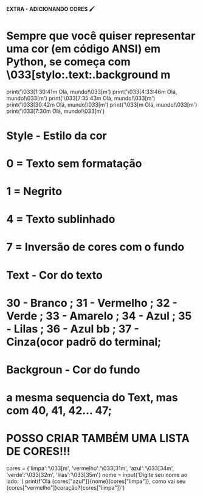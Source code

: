 #### EXTRA - ADICIONANDO CORES :paintbrush:

# Sempre que você quiser representar uma cor (em código ANSI) em Python, se começa com  \033[stylo:.text:.background m

print('\033[1:30:41m Olá, mundo!\033[m')
print('\033[4:33:46m Olá, mundo!\033[m')
print('\033[7:35:43m Olá, mundo!\033[m')
print('\033[30:42m Olá, mundo!\033[m')
print('\033[m Olá, mundo!\033[m')
print('\033[7:30m Olá, mundo!\033[m')

# Style - Estilo da cor
# 0 = Texto sem formatação
# 1 = Negrito
# 4 = Texto sublinhado
# 7 = Inversão de cores com o fundo

# Text - Cor do texto
# 30 - Branco ; 31 - Vermelho ; 32 - Verde ; 33 - Amarelo ; 34 - Azul ; 35 - Lilas ; 36 - Azul bb ; 37 - Cinza(ocor padrõ do terminal;

# Backgroun - Cor do fundo
# a mesma sequencia do Text, mas com 40, 41, 42... 47;

# POSSO CRIAR TAMBÉM UMA LISTA DE CORES!!!
cores = {'limpa':'\033[m',
         'vermelho':'\033[31m',
         'azul':'\033[34m',
         'verde':'\033[32m',
         'lilas':'\033[35m'}
nome = input('Digite seu nome ao lado: ')
print(f'Olá {cores["azul"]}{nome}{cores["limpa"]}, como vai seu {cores["vermelho"]}coração?{cores["limpa"]}')
